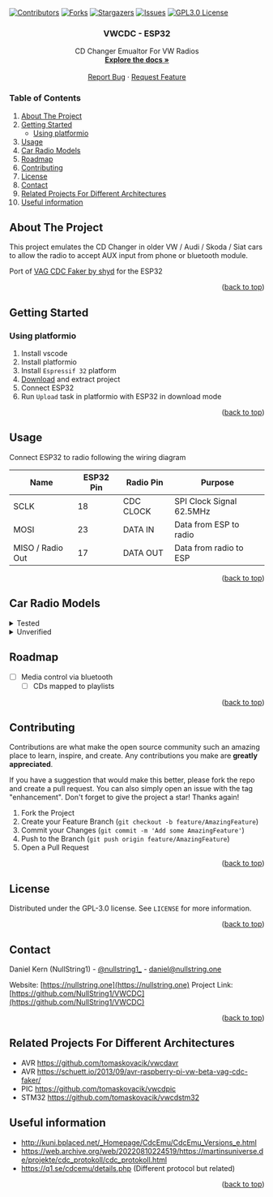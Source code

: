 <!-- Improved compatibility of back to top link: See: https://github.com/othneildrew/Best-README-Template/pull/73 -->
<a name="readme-top"></a>
<!--
*** Thanks for checking out the Best-README-Template. If you have a suggestion
*** that would make this better, please fork the repo and create a pull request
*** or simply open an issue with the tag "enhancement".
*** Don't forget to give the project a star!
*** Thanks again! Now go create something AMAZING! :D
-->



<!-- PROJECT SHIELDS -->
<!--
*** I'm using markdown "reference style" links for readability.
*** Reference links are enclosed in brackets [ ] instead of parentheses ( ).
*** See the bottom of this document for the declaration of the reference variables
*** for contributors-url, forks-url, etc. This is an optional, concise syntax you may use.
*** https://www.markdownguide.org/basic-syntax/#reference-style-links
-->
[![Contributors][contributors-shield]][contributors-url]
[![Forks][forks-shield]][forks-url]
[![Stargazers][stars-shield]][stars-url]
[![Issues][issues-shield]][issues-url]
[![GPL3.0 License][license-shield]][license-url]



<!-- PROJECT LOGO -->
<div align="center">

<h3 align="center">VWCDC - ESP32</h3>

  <p align="center">
    CD Changer Emualtor For VW Radios 
    <br />
    <a href="https://github.com/NullString1/VWCDC"><strong>Explore the docs »</strong></a>
    <br />
    <br />
    <a href="https://github.com/NullString1/VWCDC/issues">Report Bug</a>
    ·
    <a href="https://github.com/NullString1/VWCDC/issues">Request Feature</a>
  </p>
</div>



<!-- TABLE OF CONTENTS -->
### Table of Contents
<ol>
  <li>
    <a href="#about-the-project">About The Project</a>
  </li>
  <li>
    <a href="#getting-started">Getting Started</a>
    <ul>
      <li><a href="#using-platformio">Using platformio</a></li>
    </ul>
  </li>
  <li><a href="#usage">Usage</a></li>
  <li><a href="#car-radio-models">Car Radio Models</li>
  <li><a href="#roadmap">Roadmap</a></li>
  <li><a href="#contributing">Contributing</a></li>
  <li><a href="#license">License</a></li>
  <li><a href="#contact">Contact</a></li>
  <li><a href="#related-projects-for-different-architectures">Related Projects For Different Architectures</a></li>
  <li><a href="#useful-information">Useful information</a></li>
    
</ol>



<!-- ABOUT THE PROJECT -->
## About The Project
This project emulates the CD Changer in older VW / Audi / Skoda / Siat cars to allow the radio to accept AUX input from phone or bluetooth module. 

Port of [VAG CDC Faker by shyd](https://schuett.io/2013/09/avr-raspberry-pi-vw-beta-vag-cdc-faker/) for the ESP32
<p align="right">(<a href="#readme-top">back to top</a>)</p>

<!-- GETTING STARTED -->
## Getting Started

### Using platformio

1. Install vscode
2. Install platformio
3. Install `Espressif 32` platform
4. [Download](https://github.com/NullString1/VWCDC/archive/refs/heads/master.zip) and extract project
5. Connect ESP32
6. Run `Upload` task in platformio with ESP32 in download mode

<p align="right">(<a href="#readme-top">back to top</a>)</p>

<!-- USAGE EXAMPLES -->
## Usage

Connect ESP32 to radio following the wiring diagram

| Name             | ESP32 Pin | Radio Pin | Purpose                  |
|------------------|-----------|-----------|--------------------------|
| SCLK             | 18        | CDC CLOCK | SPI Clock Signal 62.5MHz |
| MOSI             | 23        | DATA IN   | Data from ESP to radio   |
| MISO / Radio Out | 17        | DATA OUT  | Data from radio to ESP   |

<p align="right">(<a href="#readme-top">back to top</a>)</p>

## Car Radio Models

<details>
  <summary>Tested</summary>
  
  - RCD200 mp3 (VW POLO 2008)
  - Seat Audio System Aura CD2 (Seat Toledo II (2004)) - Credit to [@Ammar1605](https://github.com/Ammar1605)
</details>
<details>
  <summary>Unverified</summary>
  Untested with this port but working with related projects using same protocol (https://github.com/tomaskovacik/vwcdpic)

- Audi concert 1(blaupunkt)
- Audi concert 1(philips)
- Audi concert 2
- Chorus1(blaupunkt)
- Symohony I
- VW blaupunkt RadioNavigationSystem MCD
- VW Passat Blaupunkt Gamma (similar to Gamma V)
- Audi Symphony II BOSE
- Volkswagen
  - New Beetle
  - Touareg
  - Passat B3/B4 (1993+)
  - EOS 3.2 (2008)
  - Single DIN Monsoon
  - Single DIN Monsoon with In-Dash CD Player
  - Double DIN Monsoon
  - Multi-Function Display (MFD)
  - Gamma IV
  - Gamma V
  - RCD300
  - Blaupunkt R100
  - RNS300
  - RN S2 DVD
- Seat
  - Leon
  - Ibiza
- Skoda
  - Symphony
- Audi
  - Audi Chorus II
</details>


<!-- ROADMAP -->
## Roadmap

- [ ] Media control via bluetooth
  - [ ] CDs mapped to playlists

<p align="right">(<a href="#readme-top">back to top</a>)</p>

<!-- CONTRIBUTING -->
## Contributing

Contributions are what make the open source community such an amazing place to learn, inspire, and create. Any contributions you make are **greatly appreciated**.

If you have a suggestion that would make this better, please fork the repo and create a pull request. You can also simply open an issue with the tag "enhancement".
Don't forget to give the project a star! Thanks again!

1. Fork the Project
2. Create your Feature Branch (`git checkout -b feature/AmazingFeature`)
3. Commit your Changes (`git commit -m 'Add some AmazingFeature'`)
4. Push to the Branch (`git push origin feature/AmazingFeature`)
5. Open a Pull Request

<p align="right">(<a href="#readme-top">back to top</a>)</p>



<!-- LICENSE -->
## License

Distributed under the GPL-3.0 license. See `LICENSE` for more information.

<p align="right">(<a href="#readme-top">back to top</a>)</p>

<!-- CONTACT -->
## Contact

Daniel Kern (NullString1) - [@nullstring1_](https://twitter.com/nullstring1_) - daniel@nullstring.one

Website: [https://nullstring.one](https://nullstring.one)
Project Link: [https://github.com/NullString1/VWCDC](https://github.com/NullString1/VWCDC)

<p align="right">(<a href="#readme-top">back to top</a>)</p>



## Related Projects For Different Architectures
- AVR https://github.com/tomaskovacik/vwcdavr
- AVR https://schuett.io/2013/09/avr-raspberry-pi-vw-beta-vag-cdc-faker/
- PIC https://github.com/tomaskovacik/vwcdpic
- STM32 https://github.com/tomaskovacik/vwcdstm32

## Useful information
- http://kuni.bplaced.net/_Homepage/CdcEmu/CdcEmu_Versions_e.html
- https://web.archive.org/web/20220810224519/https://martinsuniverse.de/projekte/cdc_protokoll/cdc_protokoll.html
- https://q1.se/cdcemu/details.php (Different protocol but related)
<p align="right">(<a href="#readme-top">back to top</a>)</p>



<!-- MARKDOWN LINKS & IMAGES -->
<!-- https://www.markdownguide.org/basic-syntax/#reference-style-links -->
[contributors-shield]: https://img.shields.io/github/contributors/NullString1/VWCDC.svg?style=for-the-badge
[contributors-url]: https://github.com/NullString1/VWCDC/graphs/contributors
[forks-shield]: https://img.shields.io/github/forks/NullString1/VWCDC.svg?style=for-the-badge
[forks-url]: https://github.com/NullString1/VWCDC/network/members
[stars-shield]: https://img.shields.io/github/stars/NullString1/VWCDC.svg?style=for-the-badge
[stars-url]: https://github.com/NullString1/VWCDC/stargazers
[issues-shield]: https://img.shields.io/github/issues/NullString1/VWCDC.svg?style=for-the-badge
[issues-url]: https://github.com/NullString1/VWCDC/issues
[license-shield]: https://img.shields.io/github/license/NullString1/VWCDC.svg?style=for-the-badge
[license-url]: https://github.com/NullString1/VWCDC/blob/master/LICENSE
